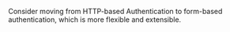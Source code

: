 Consider moving from HTTP-based Authentication to form-based authentication, which is more flexible and extensible.